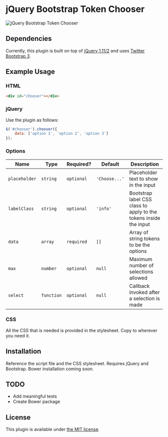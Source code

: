 # jQuery Bootstrap Token Chooser

![jQuery Bootstrap Token Chooser](http://justinchmura.com/wp-content/uploads/2014/06/jquery-bootstrap-token-chooser.png)

## Dependencies

Currently, this plugin is built on top of [jQuery 1.11/2](http://jquery.com/) and uses [Twitter Bootstrap 3](http://getbootstrap.com/).

## Example Usage

### HTML

```html
<div id="chooser"></div>
```

### jQuery

Use the plugin as follows:

```js
$('#chooser').chooser({
    data: ['option 1', 'option 2', 'option 3']
});
```

### Options

| Name | Type | Required? | Default| Description |
| --------------|--------|----------|-------------|---------------------------------------|
| `placeholder` | `string` | `optional` | `'Choose...'` | Placeholder text to show in the input |
| `labelClass` | `string` | `optional` | `'info'` | Bootstrap label CSS class to apply to the tokens inside the input |
| `data` | `array` | `required` | `[]` | Array of string tokens to be the options |
| `max` | `number` | `optional` | `null` | Maximum number of selections allowed |
| `select` | `function` | `optional` | `null` | Callback invoked after a selection is made |

### CSS

All the CSS that is needed is provided in the stylesheet. Copy to wherever you need it.

## Installation

Reference the script file and the CSS stylesheet. Requires jQuery and Bootstrap. Bower installation coming soon.

## TODO

* Add meaningful tests
* Create Bower package

## License

This plugin is available under [the MIT license](http://mths.be/mit).
